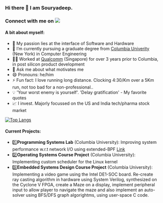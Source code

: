 ### Hi there 👋 I am Souryadeep. 
### Connect with me on [![](https://img.shields.io/badge/LinkedIn-blue)](https://www.linkedin.com/in/souryadeep/)

#### A bit about myself:

- 🔭 My passion lies at the interface of Software and Hardware
- 🌱 I’m currently pursuing a graduate degree from [Columbia Univerity](https://www.engineering.columbia.edu/) (New York) in Computer Engineering
- 👨‍💼 Worked at [Qualcomm](https://www.qualcomm.com/) (Singapore) for over 3 years prior to Columbia, in post silicon product development
- 💬 Ask me about what motivates me
- 😄 Pronouns: he/him
- ⚡ Fun fact: I love running long distance. Clocking 4:30/Km over a 5Km run, not too bad for a non-professional.. 
- 💡 'Your worst enemy is yourself'. 'Delay gratification' - My favorite quotes
- 📈 I invest. Majorly focussed on the US and India tech/pharma stock market  

  

[![Top Langs](https://github-readme-stats.vercel.app/api/top-langs/?username=Souryadeep&langs_count=10&layout=compact)](https://github.com/Souryadeep/github-readme-stats)


#### Current Projects:

- 1️⃣**Programming Systems Lab** (Columbia University): Improving system performance w.r.t network I/O using extended-BPF [Link](https://ebpf.io/)
- 2️⃣**Operating Systems Course Project** (Columbia University): Implementing custom scheduler for the Linux kernel
- 3️⃣**Embedded Systems Design Course Project** (Columbia University): Implementing a video game using the Intel DE1-SOC board. Re-create ray casting algorithm in hardware using System Verilog, synthesized on the Cyclone V FPGA, create a Maze on a display, implement peripheral input to allow player to navigate the maze and also implement an auto-solver using BFS/DFS graph algorightms, using user-space C code.
